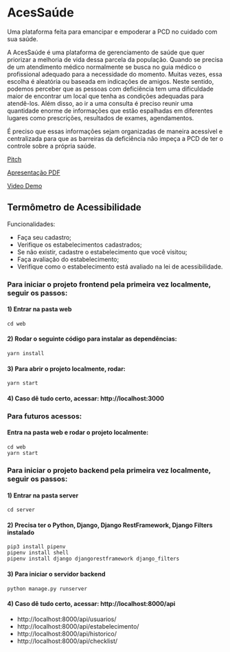 # AcesSaúde 

Uma plataforma feita para emancipar e empoderar a PCD no cuidado com sua saúde.

A AcesSaúde é uma plataforma de gerenciamento de saúde que quer priorizar a melhoria de vida dessa parcela da população. Quando se precisa de um atendimento médico normalmente se busca no guia médico o profissional adequado para a necessidade do momento. Muitas vezes, essa escolha é aleatória ou baseada em indicações de amigos. Neste sentido, podemos perceber que as pessoas com deficiência tem uma dificuldade maior de encontrar um local que tenha as condições adequadas para atendê-los. Além disso, ao ir a uma consulta é preciso reunir uma quantidade enorme de informações que estão espalhadas em diferentes lugares como prescrições, resultados de exames, agendamentos. 

É preciso que essas informações sejam organizadas de maneira acessível e centralizada para que as barreiras da deficiência não impeça a PCD de ter o controle sobre a própria saúde.

[Pitch](https://github.com/Mega-Hack-Women/termometro-acessibilidade/blob/main/arquivos/VideoPitch.mp4)

[Apresentação PDF](https://github.com/Mega-Hack-Women/termometro-acessibilidade/blob/main/arquivos/AcesSaude_FINAL.pdf)

[Video Demo]()


## Termômetro de Acessibilidade

Funcionalidades:
- Faça seu cadastro;
- Verifique os estabelecimentos cadastrados;
- Se não existir, cadastre o estabelecimento que você visitou;
- Faça avaliação do estabelecimento;
- Verifique como o estabelecimento está avaliado na lei de acessibilidade.


### Para iniciar o projeto frontend pela primeira vez localmente, seguir os passos:

#### 1) Entrar na pasta web
```
cd web
```

#### 2) Rodar o seguinte código para instalar as dependências:
```
yarn install
```

#### 3) Para abrir o projeto localmente, rodar:
```
yarn start
```

#### 4) Caso dê tudo certo, acessar: http://localhost:3000  


### Para futuros acessos:

#### Entra na pasta web e rodar o projeto localmente:
```
cd web
yarn start
```


### Para iniciar o projeto backend pela primeira vez localmente, seguir os passos:

#### 1) Entrar na pasta server
```
cd server
```

#### 2) Precisa ter o Python, Django, Django RestFramework, Django Filters instalado
```
pip3 install pipenv
pipenv install shell
pipenv install django djangorestframework django_filters
```

#### 3) Para iniciar o servidor backend
```
python manage.py runserver
```

#### 4) Caso dê tudo certo, acessar: http://localhost:8000/api  
- http://localhost:8000/api/usuarios/
- http://localhost:8000/api/estabelecimento/
- http://localhost:8000/api/historico/
- http://localhost:8000/api/checklist/
